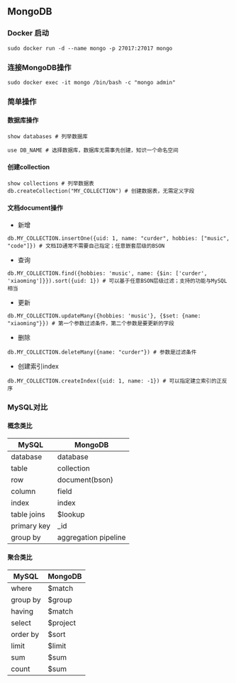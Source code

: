 ## MongoDB

### Docker 启动

```
sudo docker run -d --name mongo -p 27017:27017 mongo
```

### 连接MongoDB操作

```
sudo docker exec -it mongo /bin/bash -c "mongo admin"
```

### 简单操作

#### 数据库操作

```
show databases # 列举数据库

use DB_NAME # 选择数据库，数据库无需事先创建，知识一个命名空间
```

#### 创建collection

```
show collections # 列举数据表
db.createCollection("MY_COLLECTION") # 创建数据表，无需定义字段
```

#### 文档document操作

- 新增
```
db.MY_COLLECTION.insertOne({uid: 1, name: "curder", hobbies: ["music", "code"]}) # 文档ID通常不需要自己指定；任意嵌套层级的BSON
```

- 查询
```
db.MY_COLLECTION.find({hobbies: 'music', name: {$in: ['curder', 'xiaoming']}}).sort({uid: 1}) # 可以基于任意BSON层级过滤；支持的功能与MySQL相当
```

- 更新
```
db.MY_COLLECTION.updateMany({hobbies: 'music'}, {$set: {name: "xiaoming"}}) # 第一个参数过滤条件，第二个参数是要更新的字段
```

- 删除
```
db.MY_COLLECTION.deleteMany({name: "curder"}) # 参数是过滤条件
```

- 创建索引index
```
db.MY_COLLECTION.createIndex({uid: 1, name: -1}) # 可以指定建立索引的正反序
```


### MySQL对比

#### 概念类比
| MySQL | MongoDB |
| ---- | ---- |
| database | database |
| table | collection |
| row | document(bson) |
| column | field |
| index | index |
| table joins | $lookup |
| primary key | _id |
| group by | aggregation pipeline |


#### 聚合类比

| MySQL | MongoDB |
| ---- | ---- |
| where | $match |
| group by | $group |
| having | $match |
| select | $project |
| order by | $sort |
| limit | $limit |
| sum | $sum |
| count | $sum |
